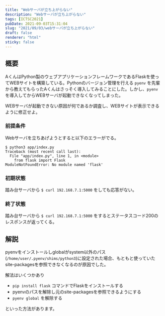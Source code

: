 ```yaml
---
title: "Webサーバが立ち上がらない"
description: "Webサーバが立ち上がらない"
tags: [ICTSC2021]
pubDate: 2021-09-03T15:31:04
slug: "2021/09/03/webサーバが立ち上がらない"
draft: false
renderer: "html"
sticky: false
---
```


<h2>概要</h2>

<p>AくんはPython製のウェブアプリケーションフレームワークであるFlaskを使ってWEBサイトを構築している。Pythonのバージョン管理を行える <code>pyenv</code> を先輩から教えてもらったAくんはさっそく導入してみることにした。しかし、<code>pyenv</code>を導入してからWEBサーバが起動できなくなってしまった。</p>

<p>WEBサーバが起動できない原因が何であるか調査し、WEBサイトが表示できるように修正せよ。</p>

<h3>前提条件</h3>

<p>Webサーバを立ちあげようとすると以下のエラーがでる。</p>

<div class="wp-block-syntaxhighlighter-code "><pre><code>$ python3 app/index.py
Traceback (most recent call last):
  File &quot;app/index.py&quot;, line 1, in &lt;module&gt;
    from flask import Flask
ModuleNotFoundError: No module named 'flask'</code></pre></div>

<h3>初期状態</h3>

<p>踏み台サーバから <code>$ curl 192.168.7.1:5000</code> をしても応答がない。</p>

<h3>終了状態</h3>

<p>踏み台サーバから <code>$ curl 192.168.7.1:5000</code> をするとステータスコード200のレスポンスが返ってくる。</p>

<h2>解説</h2>

<p>pyenvをインストールしglobalがsystem以外のパス(<code>/home/user/.pyenv/shims/python3</code>)に設定された場合、もともと使っていたsite-packagesを参照できなくなるのが原因でした。</p>

<p>解法はいくつかあり</p>

<ul><li><code>pip install flask</code> コマンドでFlaskをインストールする</li><li>pyenvのパスを解除し元のsite-packagesを参照できるようにする</li><li><code>pyenv global</code> を解除する</li></ul>

<p>といった方法があります。</p>
